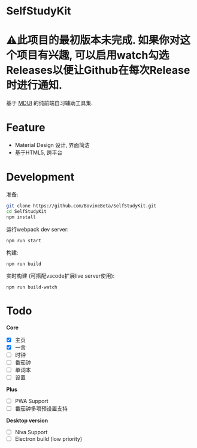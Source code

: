 # SelfStudyKit
# :warning:此项目的最初版本未完成. 如果你对这个项目有兴趣, 可以启用watch勾选Releases以便让Github在每次Release时进行通知.
基于 [MDUI](https://github.com/zdhxiong/mdui) 的纯前端自习辅助工具集.

# Feature

- Material Design 设计, 界面简洁
- 基于HTML5, 跨平台

# Development
准备:
~~~bash
git clone https://github.com/BovineBeta/SelfStudyKit.git
cd SelfStudyKit
npm install
~~~
运行webpack dev server:
~~~
npm run start
~~~
构建:
~~~
npm run build
~~~
实时构建 (可搭配vscode扩展live server使用):
~~~
npm run build-watch
~~~

# Todo
**Core**
- [x] 主页
- [x] 一言
- [ ] 时钟
- [ ] 番茄钟
- [ ] 单词本
- [ ] 设置

**Plus**
- [ ] PWA Support
- [ ] 番茄钟多项预设置支持

**Desktop version**
- [ ] Niva Support
- [ ] Electron build (low priority)